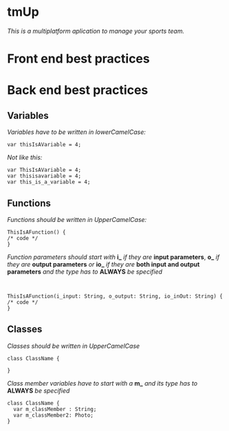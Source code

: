 # tmUp

_This is a multiplatform aplication to manage your sports team._


# Front end best practices


# Back end best practices

## Variables
_Variables have to be written in lowerCamelCase:_
```
var thisIsAVariable = 4;
```

_Not like this:_
```
var ThisIsAVariable = 4;
var thisisavariable = 4;
var this_is_a_variable = 4;
```

## Functions

_Functions should be written in UpperCamelCase:_
```
ThisIsAFunction() {
/* code */
}
```

_Function parameters should start with_ **i_** _if they are_ **input parameters**, **o_** _if they are_ **output parameters** _or_ **io_** _if they are_ **both input and output parameters** _and the type has to_ **ALWAYS** _be specified_

```


ThisIsAFunction(i_input: String, o_output: String, io_inOut: String) {
/* code */
}
```

## Classes
_Classes should be written in UpperCamelCase_
```
class ClassName {

}
```

_Class member variables have to start with a_ **m_** _and its type has to_ **ALWAYS** _be specified_
```
class ClassName {
  var m_classMember : String;
  var m_classMember2: Photo;
}
```
